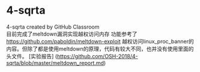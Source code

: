 # 4-sqrta
4-sqrta created by GitHub Classroom<br>
目前完成了meltdown漏洞实现越权访问内存 功能参考了 https://github.com/paboldin/meltdown-exploit 越权访问linux_proc_banner的内容。但除了都是使用meltdown的原理，代码有较大不同，也并没有使用里面的头文件。
[实验报告] (https://github.com/OSH-2018/4-sqrta/blob/master/meltdown_report.md) 

